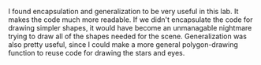 I found encapsulation and generalization to be very useful in this lab.
It makes the code much more readable. If we didn't encapsulate the code for drawing simpler shapes, it would have become an unmanagable nightmare trying to draw all of the shapes needed for the scene.
Generalization was also pretty useful, since I could make a more general polygon-drawing function to reuse code for drawing the stars and eyes.